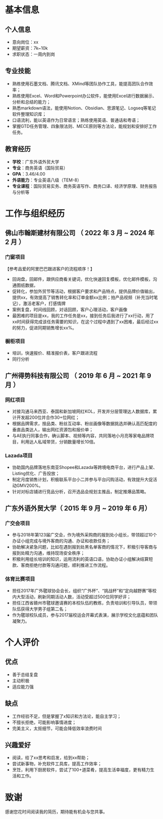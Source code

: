   
# 基本信息

## 个人信息

- 意向岗位：xx
- 期望薪资：7k~10k
- 求职状态：一周内到岗

## 专业技能

- 熟练使用石墨文档、腾讯文档、XMind等团队协作工具，能提高团队合作效率；
- 熟练使用Excel、Word和Powerpoint办公软件，能使用Excel进行数据展示、分析和总结的能力；
- 熟悉markdown语法，能使用Notion、Obsidian、思源笔记、Logseq等笔记软件整理知识库；
- 口语流利，能以英语作为日常语言；熟练使用英语、普通话和粤语；
- 掌握GTD任务管理、四象限法则、MECE原则等方法论，能规划和安排好工作任务。

## 教育经历

- **学校**：广东外语外贸大学
- **专业**：商务英语（国际贸易）
- **GPA**：3.46/4.00
- **外语能力**：专业英语八级（TEM-8）
- **专业课程**：国际贸易实务、商务英语写作、商务口译、经济学原理、财务报告与分析等

# 工作与组织经历

## 佛山市翰斯建材有限公司 （ 2022 年 3 月 ~ 2024 年 2 月 ）

### 门窗项目

【参考品爱的阿里巴巴跟进客户的流程顺序！】
- 回询盘，回邮件，跟供应商看关键词，优化快速回复模板，优化邮件模板，沟通图纸数据，
- 促转化，参加外贸节等活动，根据客户要求和产品特点，提供品牌价值输出，提供xx，有效提高了销售转化率和订单金额xx比例；拍产品视频（补充当时笔记），激活老客户，打感情牌
- 案例复盘，时间线回顾，对话回顾，客户心理活动，客户画像
- 最困难的项目是xx，我的工作任务是xx，接到任务后我进行了xx行动，用了xx时间获得完成该任务需要的知识，在这个过程中遇到了xx困难，最后经过xx的努力，促进同期销售增长xx%。

### 橱柜项目

- 培训，快速报价、精准报价表，客户跟进流程
- 同行分析

## 广州得势科技有限公司 （ 2019 年 6 月 ~ 2021 年 9 月 ）

### 网红项目

- 对接沟通马来西亚、泰国和新加坡网红KOL，开发并分层管理达人数据库，累计开发超200位并合作30+位网红；
- 根据品牌需求，按品类、粉丝互动率、粉丝画像等数据挑选并确认高匹配度的垂直品类达人，输出网红资源包和报价单；
- 与AE执行同事合作，确认脚本、视频等内容，共同落地小月亮等家电品牌项目，利用达人私域带货，分销数量增长10倍。

### Lazada项目

- 协助国内品牌落地东南亚Shopee和Lazada等跨境电商平台，进行产品上架、Listing优化、广告投放；
- 制定月度销售计划，积极联系平台小二并参与平台闪购活动，有效提升大促活动GMV200%。
- 针对对标店铺进行竞品分析，召开选品会规划主推品，制定推爆品策略。
  
## 广东外语外贸大学（ 2015 年 9 月 ~ 2019 年 6 月）

### 广交会项目

- 参与2018年第123届广交会，作为境外采购商的报到处小组长，带领超过10个办证小组完成与境外客商的沟通、办证和收款任务；
- 协助解决紧急问题，比如在遇到报到处黑名单客商的情况下，积极引导客商与报到处精力沟通，维持现场安全秩序；
- 积极利用组长培训的知识，运用流利的英语口语，协助办证小组解决结算短款、客商拒绝付款等沟通问题，顺利推进工作流程。

### 体育比赛项目

- 担任2017年广外毽球协会会长，组织“广外杯”、“挑战杯”和“定向越野赛”等校内大型活动，刷新同期活动人数，活动受超过500位同学好评；
- 担任江西省赣州市毽球邀请赛的本校队伍的教练，负责培训和引导队员，带领队伍获得大学男子组第二名；
- 作为毽球校队成员，参与2017届校运会开幕式表演，展示学校文化底蕴和团队凝聚力。

# 个人评价

## 优点

- 善于总结复盘
- 主动积极
- 适应能力强

## 缺点

- 工作经验不足，但是掌握了x知识和方法论，能自主学习；
- 不擅长拒绝，可能影响事情进度；
- 完美主义，太抠细节，可能会降低效率浪费时间

## 兴趣爱好

- 阅读，给了xx思考和启发，给到xx帮助；
- 尝试新事物，补充软件工具库，提高工作效率；
- 烹饪，利用下厨房软件，尝试了100+道菜肴，提高生活幸福度，更有精力生活和工作。

# 致谢

感谢您花时间阅读我的简历，期待能有机会与您共事。


